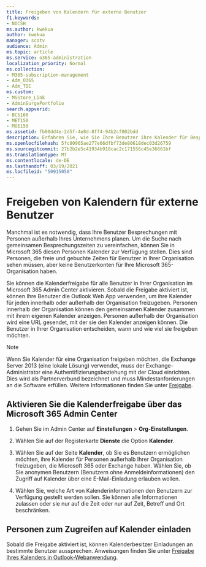 ```yaml
---
title: Freigeben von Kalendern für externe Benutzer
f1.keywords:
- NOCSH
ms.author: kwekua
author: kwekua
manager: scotv
audience: Admin
ms.topic: article
ms.service: o365-administration
localization_priority: Normal
ms.collection:
- M365-subscription-management
- Adm_O365
- Adm_TOC
ms.custom:
- MSStore_Link
- AdminSurgePortfolio
search.appverid:
- BCS160
- MET150
- MOE150
ms.assetid: fb00dd4e-2d5f-4e8d-8ff4-94b2cf002bdd
description: Erfahren Sie, wie Sie Ihre Benutzer ihre Kalender für Besprechungen und Termine mit externen Benutzern gemeinsam nutzen lassen können.
ms.openlocfilehash: 5fc80965ae277e66dfbf73de80618dec03d26759
ms.sourcegitcommit: 27b2b2e5c41934b918cac2c171556c45e36661bf
ms.translationtype: MT
ms.contentlocale: de-DE
ms.lasthandoff: 03/19/2021
ms.locfileid: "50915050"
---
```

# <a name="share-calendars-with-external-users"></a>Freigeben von Kalendern für externe Benutzer

Manchmal ist es notwendig, dass Ihre Benutzer Besprechungen mit Personen außerhalb Ihres Unternehmens planen. Um die Suche nach gemeinsamen Besprechungszeiten zu vereinfachen, können Sie in Microsoft 365 diesen Personen Kalender zur Verfügung stellen. Dies sind Personen, die freie und gebuchte Zeiten für Benutzer in Ihrer Organisation sehen müssen, aber keine Benutzerkonten für Ihre Microsoft 365-Organisation haben.

Sie können die Kalenderfreigabe für alle Benutzer in Ihrer Organisation im Microsoft 365 Admin Center aktivieren. Sobald die Freigabe aktiviert ist, können Ihre Benutzer die Outlook Web App verwenden, um ihre Kalender für jeden innerhalb oder außerhalb der Organisation freizugeben. Personen innerhalb der Organisation können den gemeinsamen Kalender zusammen mit ihrem eigenen Kalender anzeigen. Personen außerhalb der Organisation wird eine URL gesendet, mit der sie den Kalender anzeigen können. Die Benutzer in Ihrer Organisation entscheiden, wann und wie viel sie freigeben möchten.

> [!NOTE]
> Wenn Sie Kalender für eine Organisation freigeben möchten, die Exchange Server 2013 (eine lokale Lösung) verwendet, muss der Exchange-Administrator eine Authentifizierungsbeziehung mit der Cloud einrichten. Dies wird als Partnerverbund bezeichnet und muss Mindestanforderungen an die Software erfüllen. Weitere Informationen finden Sie unter [Freigabe](/exchange/sharing-exchange-2013-help).
  
## <a name="enable-calendar-sharing-using-the-microsoft-365-admin-center"></a>Aktivieren Sie die Kalenderfreigabe über das Microsoft 365 Admin Center

1. Gehen Sie im Admin Center auf **Einstellungen** \> **Org-Einstellungen**.

2. Wählen Sie auf der Registerkarte **Dienste** die Option **Kalender**.
  
3. Wählen Sie auf der Seite **Kalender**, ob Sie es Benutzern ermöglichen möchten, ihre Kalender für Personen außerhalb Ihrer Organisation freizugeben, die Microsoft 365 oder Exchange haben. Wählen Sie, ob Sie anonymen Benutzern (Benutzern ohne Anmeldeinformationen) den Zugriff auf Kalender über eine E-Mail-Einladung erlauben wollen.

4. Wählen Sie, welche Art von Kalenderinformationen den Benutzern zur Verfügung gestellt werden sollen. Sie können alle Informationen zulassen oder sie nur auf die Zeit oder nur auf Zeit, Betreff und Ort beschränken.

## <a name="invite-people-to-access-calendars"></a>Personen zum Zugreifen auf Kalender einladen

Sobald die Freigabe aktiviert ist, können Kalenderbesitzer Einladungen an bestimmte Benutzer aussprechen. Anweisungen finden Sie unter [Freigabe Ihres Kalenders in Outlook-Webanwendung](https://support.microsoft.com/office/7ecef8ae-139c-40d9-bae2-a23977ee58d5).